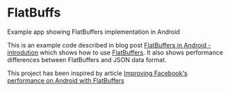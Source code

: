 # FlatBuffs
Example app showing FlatBuffers implementation in Android

This is an example code described in blog post [FlatBuffers in Android - introdution](http://frogermcs.github.io/flatbuffers-in-android-introdution/) which shows how to use [FlatBuffers](https://google.github.io/flatbuffers/). It also shows performance differences between FlatBuffers and JSON data format.

This project has been inspired by article [Improving Facebook's performance on Android with FlatBuffers](http://https://code.facebook.com/posts/872547912839369/improving-facebook-s-performance-on-android-with-flatbuffers/)
